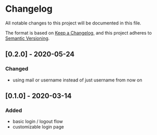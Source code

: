 # Changelog
All notable changes to this project will be documented in this file.

The format is based on [Keep a Changelog](https://keepachangelog.com/en/1.0.0/),
and this project adheres to [Semantic Versioning](https://semver.org/spec/v2.0.0.html).

## [0.2.0] - 2020-05-24
### Changed
* using mail or username instead of just username from now on

## [0.1.0] - 2020-03-14
### Added
* basic login / logout flow
* customizable login page